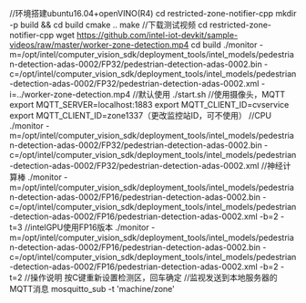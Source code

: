 //环境搭建ubuntu16.04+openVINO(R4)
cd restricted-zone-notifier-cpp
mkdir -p build && cd build
cmake ..
make
//下载测试视频
cd restricted-zone-notifier-cpp
wget https://github.com/intel-iot-devkit/sample-videos/raw/master/worker-zone-detection.mp4
cd build
./monitor -m=/opt/intel/computer_vision_sdk/deployment_tools/intel_models/pedestrian-detection-adas-0002/FP32/pedestrian-detection-adas-0002.bin -c=/opt/intel/computer_vision_sdk/deployment_tools/intel_models/pedestrian-detection-adas-0002/FP32/pedestrian-detection-adas-0002.xml -i=../worker-zone-detection.mp4
//默认使用
./start.sh
//使用摄像头，MQTT
export MQTT_SERVER=localhost:1883
export MQTT_CLIENT_ID=cvservice
export MQTT_CLIENT_ID=zone1337（更改监控站ID，可不使用）
//CPU
./monitor -m=/opt/intel/computer_vision_sdk/deployment_tools/intel_models/pedestrian-detection-adas-0002/FP32/pedestrian-detection-adas-0002.bin -c=/opt/intel/computer_vision_sdk/deployment_tools/intel_models/pedestrian-detection-adas-0002/FP32/pedestrian-detection-adas-0002.xml 
//神经计算棒
./monitor -m=/opt/intel/computer_vision_sdk/deployment_tools/intel_models/pedestrian-detection-adas-0002/FP16/pedestrian-detection-adas-0002.bin -c=/opt/intel/computer_vision_sdk/deployment_tools/intel_models/pedestrian-detection-adas-0002/FP16/pedestrian-detection-adas-0002.xml -b=2 -t=3
//intelGPU使用FP16版本
./monitor -m=/opt/intel/computer_vision_sdk/deployment_tools/intel_models/pedestrian-detection-adas-0002/FP16/pedestrian-detection-adas-0002.bin -c=/opt/intel/computer_vision_sdk/deployment_tools/intel_models/pedestrian-detection-adas-0002/FP16/pedestrian-detection-adas-0002.xml -b=2 -t=2
//操作说明
按C键重新设置检测区，回车确定
//监视发送到本地服务器的MQTT消息
mosquitto_sub -t 'machine/zone'


